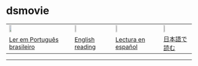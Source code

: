 # dsmovie


<div align="center">
 <table>
  <tr>
   <td><a href="https://github.com/gil-son/dsmovie/tree/main/subtitled-by-language/Brasil" ><img  width="20%" src="https://flagicons.lipis.dev/flags/4x3/br.svg" /></a></td>
    <td><a href="https://github.com/gil-son/dsmovie/tree/main/subtitled-by-language/English" ><img  width="20%" src="https://flagicons.lipis.dev/flags/4x3/us.svg" /></a></td>
    <td><a href="https://github.com/gil-son/dsmovie/tree/main/subtitled-by-language/España" ><img  width="20%" src="https://flagicons.lipis.dev/flags/4x3/es.svg" /></a></td>
    <td><a href="https://github.com/gil-son/dsmovie/tree/main/subtitled-by-language/日本" ><img  width="20%" src="https://flagicons.lipis.dev/flags/4x3/jp.svg" /></a></td>
  </tr>
  <tr>
    <td><a href="https://github.com/gil-son/dsmovie/tree/main/subtitled-by-language/Brasil" >Ler em Português brasileiro</a></td>
    <td><a href="https://github.com/gil-son/dsmovie/tree/main/subtitled-by-language/English" >English reading</a></td> 
    <td><a href="https://github.com/gil-son/dsmovie/tree/main/subtitled-by-language/España" >Lectura en español</a></td>
    <td><a href="https://github.com/gil-son/dsmovie/tree/main/subtitled-by-language/日本" >日本語で読む</a></td>
  </tr>
</table> 
  
  
</div>

<hr/>



<br/>
